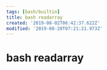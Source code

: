 ```yaml
---
tags: [bash/builtin]
title: bash readarray
created: '2019-08-02T06:42:37.622Z'
modified: '2019-08-20T07:21:21.973Z'
---
```


# bash readarray
